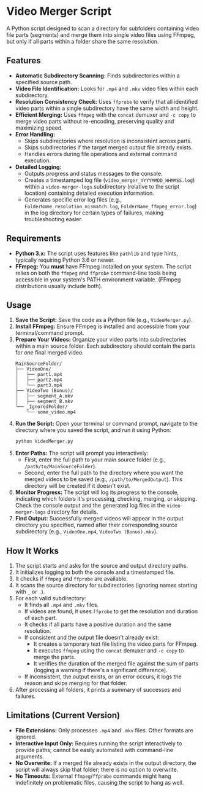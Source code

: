 # Video Merger Script

A Python script designed to scan a directory for subfolders containing video file parts (segments) and merge them into single video files using FFmpeg, but only if all parts within a folder share the same resolution.

## Features

* **Automatic Subdirectory Scanning:** Finds subdirectories within a specified source path.
* **Video File Identification:** Looks for `.mp4` and `.mkv` video files within each subdirectory.
* **Resolution Consistency Check:** Uses `ffprobe` to verify that all identified video parts within a single subdirectory have the same width and height.
* **Efficient Merging:** Uses `ffmpeg` with the `concat` demuxer and `-c copy` to merge video parts without re-encoding, preserving quality and maximizing speed.
* **Error Handling:**
    * Skips subdirectories where resolution is inconsistent across parts.
    * Skips subdirectories if the target merged output file already exists.
    * Handles errors during file operations and external command execution.
* **Detailed Logging:**
    * Outputs progress and status messages to the console.
    * Creates a timestamped log file (`video_merger_YYYYMMDD_HHMMSS.log`) within a `video-merger-logs` subdirectory (relative to the script location) containing detailed execution information.
    * Generates specific error log files (e.g., `FolderName_resolution_mismatch.log`, `FolderName_ffmpeg_error.log`) in the log directory for certain types of failures, making troubleshooting easier.

## Requirements

* **Python 3.x:** The script uses features like `pathlib` and type hints, typically requiring Python 3.6 or newer.
* **FFmpeg:** You **must** have FFmpeg installed on your system. The script relies on both the `ffmpeg` and `ffprobe` command-line tools being accessible in your system's PATH environment variable. (FFmpeg distributions usually include both).

## Usage

1.  **Save the Script:** Save the code as a Python file (e.g., `VideoMerger.py`).
2.  **Install FFmpeg:** Ensure FFmpeg is installed and accessible from your terminal/command prompt.
3.  **Prepare Your Videos:** Organize your video parts into subdirectories within a main source folder. Each subdirectory should contain the parts for *one* final merged video.
    ```
    MainSourceFolder/
    ├── VideoOne/
    │   ├── part1.mp4
    │   ├── part2.mp4
    │   └── part3.mp4
    ├── VideoTwo (Bonus)/
    │   ├── segment_A.mkv
    │   ├── segment_B.mkv
    └── _IgnoredFolder/
        └── some_video.mp4
    ```
4.  **Run the Script:** Open your terminal or command prompt, navigate to the directory where you saved the script, and run it using Python:
    ```bash
    python VideoMerger.py
    ```
5.  **Enter Paths:** The script will prompt you interactively:
    * First, enter the full path to your main source folder (e.g., `/path/to/MainSourceFolder`).
    * Second, enter the full path to the directory where you want the merged videos to be saved (e.g., `/path/to/MergedOutput`). This directory will be created if it doesn't exist.
6.  **Monitor Progress:** The script will log its progress to the console, indicating which folders it's processing, checking, merging, or skipping. Check the console output and the generated log files in the `video-merger-logs` directory for details.
7.  **Find Output:** Successfully merged videos will appear in the output directory you specified, named after their corresponding source subdirectory (e.g., `VideoOne.mp4`, `VideoTwo (Bonus).mkv`).

## How It Works

1.  The script starts and asks for the source and output directory paths.
2.  It initializes logging to both the console and a timestamped file.
3.  It checks if `ffmpeg` and `ffprobe` are available.
4.  It scans the source directory for subdirectories (ignoring names starting with `_` or `.`).
5.  For each valid subdirectory:
    * It finds all `.mp4` and `.mkv` files.
    * If videos are found, it uses `ffprobe` to get the resolution and duration of each part.
    * It checks if all parts have a positive duration and the same resolution.
    * If consistent and the output file doesn't already exist:
        * It creates a temporary text file listing the video parts for FFmpeg.
        * It executes `ffmpeg` using the `concat` demuxer and `-c copy` to merge the parts.
        * It verifies the duration of the merged file against the sum of parts (logging a warning if there's a significant difference).
    * If inconsistent, the output exists, or an error occurs, it logs the reason and skips merging for that folder.
6.  After processing all folders, it prints a summary of successes and failures.

## Limitations (Current Version)

* **File Extensions:** Only processes `.mp4` and `.mkv` files. Other formats are ignored.
* **Interactive Input Only:** Requires running the script interactively to provide paths; cannot be easily automated with command-line arguments.
* **No Overwrite:** If a merged file already exists in the output directory, the script will always skip that folder; there is no option to overwrite.
* **No Timeouts:** External `ffmpeg`/`ffprobe` commands might hang indefinitely on problematic files, causing the script to hang as well.
